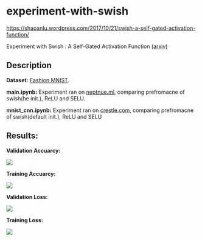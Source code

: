 # experiment-with-swish
https://shaoanlu.wordpress.com/2017/10/21/swish-a-self-gated-activation-function/

Experiment with Swish : A Self-Gated Activation Function [(arxiv)](https://arxiv.org/abs/1710.05941)

## Description

**Dataset:** [Fashion MNIST](https://github.com/zalandoresearch/fashion-mnist).

**main.ipynb:** Experiment ran on [neptnue.ml](https://neptune.ml/), comparing prefromacne of swish(he init.), ReLU and SELU.

**mnist_cnn.ipynb:** Experiment ran on [crestle.com](http://crestle.com/), comparing prefromacne of swish(default init.), ReLU and SELU

## Results:

**Validation Accuarcy:**

![](https://github.com/shaoanlu/experiment-with-swish/blob/master/swish_val_acc.png)

**Training Accuarcy:**

![](https://github.com/shaoanlu/experiment-with-swish/blob/master/swish_trn_acc.png)

**Validation Loss:**

![](https://github.com/shaoanlu/experiment-with-swish/blob/master/swish_val_loss.png)

**Training Loss:**

![](https://github.com/shaoanlu/experiment-with-swish/blob/master/swish_trn_loss.png)
